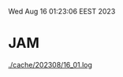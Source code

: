 Wed Aug 16 01:23:06 EEST 2023
# JAM
<a href='./cache/202308/16_01.log'>./cache/202308/16_01.log</a>
